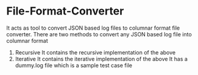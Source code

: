 # File-Format-Converter
It acts as tool to convert JSON based log files to columnar format file converter.
There are two methods to convert any JSON based log file into columnar format
1) Recursive
It contains the recursive implementation of the above 
2) Iterative
It contains the iterative implementation of the above 
It has a dummy.log file which is a sample test case file

